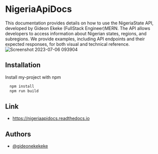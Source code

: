 # NigeriaApiDocs

This documentation provides details on how to use the NigeriaState API, developed by Gideon Ekeke (FullStack Engineer)MERN. 
The API allows developers to access information about Nigerian states, regions, and subregions. We provide examples, 
including API endpoints and their expected responses, for both visual and technical reference.
![Screenshot 2023-07-06 093904](https://github.com/gideonekekeke/NigeriaApiDocs/assets/71523437/5bb81a96-71f9-441d-ae49-a1e777eee1b1)



## Installation

Install my-project with npm

```bash
  npm install
  npm run build
```

## Link

- https://nigeriaapidocs.readthedocs.io
    
## Authors

- [@gideonekekeke](https://www.github.com/gideonekekeke)

